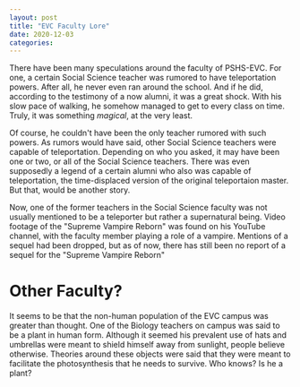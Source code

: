 ```yaml
---
layout: post
title: "EVC Faculty Lore"
date: 2020-12-03
categories:
---
```


There have been many speculations around the faculty of PSHS-EVC. For one, a certain Social Science teacher was rumored to have teleportation powers. After all, he never even ran around the school. And if he did, according to the testimony of a now alumni, it was a great shock. With his slow pace of walking, he somehow managed to get to every class on time. Truly, it was something *magical*, at the very least.

Of course, he couldn't have been the only teacher rumored with such powers. As rumors would have said, other Social Science teachers were capable of teleportation. Depending on who you asked, it may have been one or two, or all of the Social Science teachers. There was even supposedly a legend of a certain alumni who also was capable of teleportation, the time-displaced version of the original teleportaion master. But that, would be another story.

Now, one of the former teachers in the Social Science faculty was not usually mentioned to be a teleporter but rather a supernatural being. Video footage of the "Supreme Vampire Reborn" was found on his YouTube channel, with the faculty member playing a role of a vampire. Mentions of a sequel had been dropped, but as of now, there has still been no report of a sequel for the "Supreme Vampire Reborn"

# Other Faculty?
It seems to be that the non-human population of the EVC campus was greater than thought. One of the Biology teachers on campus was said to be a plant in human form. Although it seemed his prevalent use of hats and umbrellas were meant to shield himself away from sunlight, people believe otherwise. Theories around these objects were said that they were meant to facilitate the photosynthesis that he needs to survive. Who knows? Is he a plant?